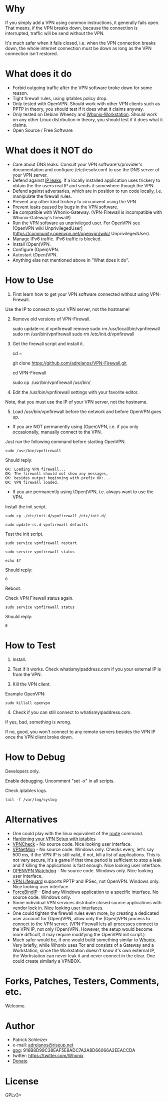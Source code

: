 # Why
If you simply add a VPN using common instructions, it generally fails open. That means, if the VPN breaks down, because the connection is interrupted, traffic will be send without the VPN.

It's much safer when it fails closed, i.e. when the VPN connection breaks down, the whole internet connection must be down as long as the VPN connection isn't restored.

# What does it do

* Forbid outgoing traffic after the VPN software broke down for some reason.
* Tight firewall rules, using iptables policy drop.
* Only tested with OpenVPN. Should work with other VPN clients such as PPTP in theory, you should test if it does what it claims anyway.
* Only tested on Debian Wheezy and [Whonix-Workstation](https://github.com/adrelanos/Whonix). Should work on any other Linux distribution in theory, you should test if it does what it claims.
* Open Source / Free Software

# What does it NOT do

* Care about DNS leaks. Consult your VPN software's/provider's documentation and
configure /etc/resolv.conf to use the DNS server of your VPN server.
* Defend against
[IP leaks](https://blog.torproject.org/blog/bittorrent-over-tor-isnt-good-idea).
If a locally installed application uses trickery to obtain the the users real
IP and sends it somewhere though the VPN.
* Defend against adversaries, which are in position to run code locally, i.e.
manipulate the firewall rules.
* Prevent any other kind trickery to circumvent using the VPN.
* Prevent leaks caused by bugs in the VPN software.
* Be compatible with Whonix-Gateway. (VPN-Firewall is incompatible with Whonix-Gateway's firewall!)
* Run the VPN software as unprivileged user. For OpenVPN see
[OpenVPN wiki UnprivilegedUser](https://community.openvpn.net/openvpn/wiki/
UnprivilegedUser).
* Manage IPv6 traffic. IPv6 traffic is blocked.
* Install (Open)VPN.
* Configure (Open)VPN.
* Autostart (Open)VPN.
* Anything else not mentioned above in "What does it do".

# How to Use
1) First learn how to get your VPN software connected without using VPN-Firewall.

Use the IP to connect to your VPN server, not the hostname!

2) Remove old versions of VPN-Firewall.

    sudo update-rc.d vpnfirewall remove
    sudo rm /usr/local/bin/vpnfirewall
    sudo rm /usr/bin/vpnfirewall
    sudo rm /etc/init.d/vpnfirewall

3) Get the firewall script and install it.

    cd ~

    git clone https://github.com/adrelanos/VPN-Firewall.git

    cd VPN-Firewall

    sudo cp ./usr/bin/vpnfirewall /usr/bin/

4) Edit the /usr/bin/vpnfirewall settings with your favorite editor.

Note, that you must use the IP of your VPN server, not the hostname.

5) Load /usr/bin/vpnfirewall before the network and before OpenVPN goes up.

* If you are NOT permanently using (Open)VPN, i.e. if you only occasionally, manually connect to the VPN.

Just run the following command before starting OpenVPN.

    sudo /usr/bin/vpnfirewall

Should reply:

    OK: Loading VPN firewall...
    OK: The firewall should not show any messages,
    OK: besides output beginning with prefix OK:...
    OK: VPN firewall loaded.

* If you are permanently using (Open)VPN, i.e. always want to use the VPN.

Install the init script.

    sudo cp ./etc/init.d/vpnfirewall /etc/init.d/

    sudo update-rc.d vpnfirewall defaults

Test the init script.

    sudo service vpnfirewall restart

    sudo service vpnfirewall status

    echo $?

Should reply:

    0

Reboot.

Check VPN Firewall status again.

    sudo service vpnfirewall status

Should reply:

    0

# How to Test

1) Install.

2) Test if it works. Check whatismyipaddress.com if you your external IP is from the VPN.

3) Kill the VPN client.

Example OpenVPN:

    sudo killall openvpn

4) Check if you can still connect to whatismyipaddress.com.

If yes, bad, something is wrong.

If no, good, you won't connect to any remote servers besides the VPN IP once the VPN client broke down.

# How to Debug

Developers only.

Enable debugging. Uncomment "set -x" in all scripts.

Check iptables logs.

    tail -f /var/log/syslog

# Alternatives

* One could play with the linux equivalent of the [route](http://cranthetrader.blogspot.se/2011/10/dont-allow-non-vpn-traffic.html) command.
* [Hardening your VPN Setup with iptables](http://www.inputoutput.io/hardening-your-vpn-setup-with-iptables/)
* [VPNCheck](http://www.guavi.com/vpncheck_free.html) - No source code. Nice looking user interface.
* [VPNetMon](http://vpnetmon.webs.com/) - No source code. Windows only. Checks every, let's say 500 ms, if the VPN IP is still valid, if not, kill a list of applications. This is not very secure, it's a game if that time period is sufficient to stop a leak and if killing the applications is fast enough. Nice looking user interface.
* [OPENVPN Watchdog](http://openvpnchecker.com/) - No source code. Windows only. Nice looking user interface.
* [VPN Lifeguard](https://sourceforge.net/projects/vpnlifeguard/) supports PPTP and IPSec, not OpenVPN. Windows only. Nice looking user interface.
* [ForceBindIP](http://www.r1ch.net/stuff/forcebindip/) - Bind any Windows application to a specific interface. No source code. Windows only.
* Some individual VPN services distribute closed source applications with vendor lock in. Nice looking user interfaces.
* One could tighten the firewall rules even more, by creating a dedicated user account for (Open)VPN, allow only the (Open)VPN process to connect to the VPN server. (VPN-Firewall lets all processes connect to the VPN IP, not only (Open)VPN. However, the setup would become more difficult, it may require modifying the OpenVPN init script.)
* Much safer would be, if one would build something similar to [Whonix](https://github.com/adrelanos/Whonix). Very briefly, while Whonix uses Tor and consists of a Gateway and a Workstation, since the Workstation doesn't know it's own external IP, the Workstation can never leak it and never connect in the clear. One could create similarly a VPNBOX.

# Forks, Patches, Testers, Comments, etc.

Welcome.

# Author

* Patrick Schleizer
* e-mail: adrelanos@riseup.net
* [gpg](https://www.whonix.org/wiki/Patrick_Schleizer): 916B8D99C38EAF5E8ADC7A2A8D66066A2EEACCDA
* twitter: https://twitter.com/Whonix
* [Donate](https://www.whonix.org/wiki/Donate)

# License

GPLv3+
